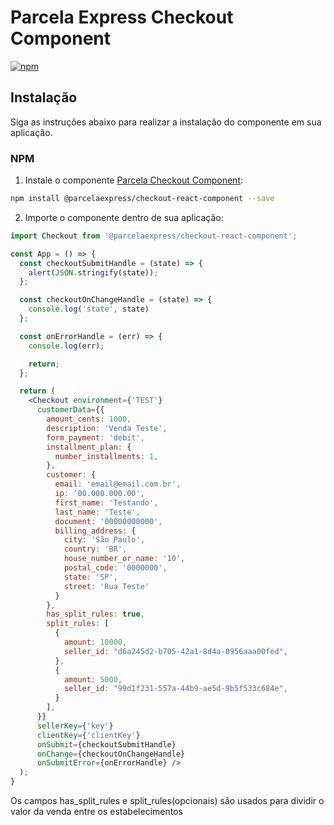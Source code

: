 # Parcela Express Checkout Component

[![npm](https://img.shields.io/npm/v/@parcelaexpress/checkout-react-component.svg)](http://npm.im/@parcelaexpress/checkout-react-component.svg)

## Instalação

Siga as instruções abaixo para realizar a instalação do componente em sua aplicação.

### NPM

1. Instale o componente [Parcela Checkout Component](https://www.npmjs.com/package/@parcelaexpress/checkout-react-component):

  ```sh
  npm install @parcelaexpress/checkout-react-component --save
  ```

2. Importe o componente dentro de sua aplicação:

  ```jsx
  import Checkout from '@parcelaexpress/checkout-react-component';

  const App = () => {
    const checkoutSubmitHandle = (state) => {
      alert(JSON.stringify(state));
    };

    const checkoutOnChangeHandle = (state) => {      
      console.log('state', state)
    };

    const onErrorHandle = (err) => {
      console.log(err);

      return;
    };

    return (
      <Checkout environment={'TEST'} 
        customerData={{
          amount_cents: 1000,
          description: 'Venda Teste',
          form_payment: 'debit',
          installment_plan: {
            number_installments: 1,
          },
          customer: {
            email: 'email@email.com.br',
            ip: '00.000.000.00',
            first_name: 'Testando',
            last_name: 'Teste',
            document: '00000000000',
            billing_address: {
              city: 'São Paulo',
              country: 'BR',
              house_number_or_name: '10',
              postal_code: '0000000',
              state: 'SP',
              street: 'Rua Teste'
            }
          },
          has_split_rules: true,
          split_rules: [
            {
              amount: 10000,
              seller_id: "d6a245d2-b705-42a1-8d4a-0956aaa00fed",
            },
            {
              amount: 5000,
              seller_id: "99d1f231-557a-44b9-ae5d-9b5f533c684e",
            }
          ],         
        }}
        sellerKey={'key'}
        clientKey={'clientKey'}
        onSubmit={checkoutSubmitHandle} 
        onChange={checkoutOnChangeHandle}
        onSubmitError={onErrorHandle} />
    );
  }
  
  ```

  Os campos has_split_rules e split_rules(opcionais) são usados para dividir o valor da venda entre os estabelecimentos